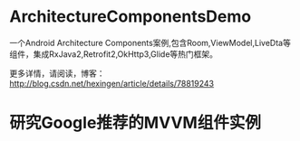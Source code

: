 # ArchitectureComponentsDemo
一个Android Architecture Components案例,包含Room,ViewModel,LiveDta等组件，集成RxJava2,Retrofit2,OkHttp3,Glide等热门框架。

更多详情，请阅读，博客：http://blog.csdn.net/hexingen/article/details/78819243

# 研究Google推荐的MVVM组件实例
